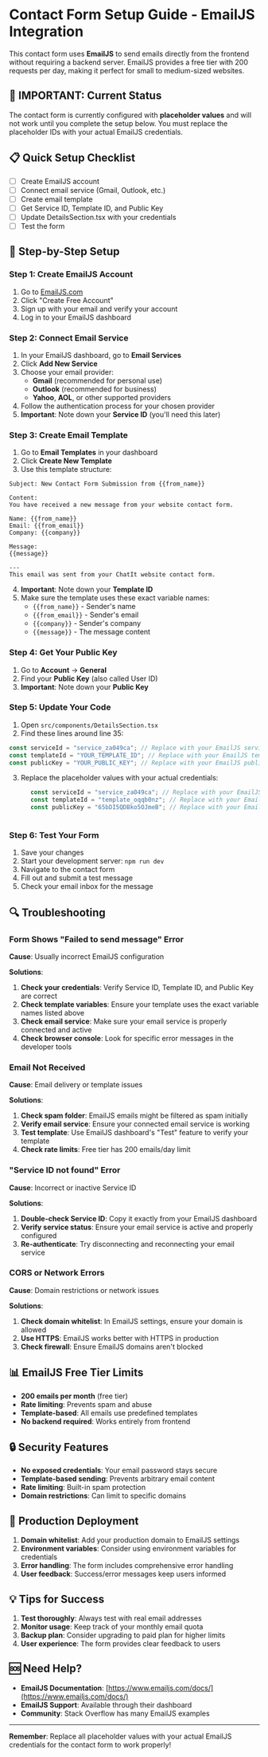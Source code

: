 # Contact Form Setup Guide - EmailJS Integration

This contact form uses **EmailJS** to send emails directly from the frontend without requiring a backend server. EmailJS provides a free tier with 200 requests per day, making it perfect for small to medium-sized websites.

## 🚨 IMPORTANT: Current Status

The contact form is currently configured with **placeholder values** and will not work until you complete the setup below. You must replace the placeholder IDs with your actual EmailJS credentials.

## 📋 Quick Setup Checklist

- [ ] Create EmailJS account
- [ ] Connect email service (Gmail, Outlook, etc.)
- [ ] Create email template
- [ ] Get Service ID, Template ID, and Public Key
- [ ] Update DetailsSection.tsx with your credentials
- [ ] Test the form

## 🔧 Step-by-Step Setup

### Step 1: Create EmailJS Account

1. Go to [EmailJS.com](https://www.emailjs.com/)
2. Click "Create Free Account"
3. Sign up with your email and verify your account
4. Log in to your EmailJS dashboard

### Step 2: Connect Email Service

1. In your EmailJS dashboard, go to **Email Services**
2. Click **Add New Service**
3. Choose your email provider:
   - **Gmail** (recommended for personal use)
   - **Outlook** (recommended for business)
   - **Yahoo**, **AOL**, or other supported providers
4. Follow the authentication process for your chosen provider
5. **Important**: Note down your **Service ID** (you'll need this later)

### Step 3: Create Email Template

1. Go to **Email Templates** in your dashboard
2. Click **Create New Template**
3. Use this template structure:

```
Subject: New Contact Form Submission from {{from_name}}

Content:
You have received a new message from your website contact form.

Name: {{from_name}}
Email: {{from_email}}
Company: {{company}}

Message:
{{message}}

---
This email was sent from your ChatIt website contact form.
```

4. **Important**: Note down your **Template ID**
5. Make sure the template uses these exact variable names:
   - `{{from_name}}` - Sender's name
   - `{{from_email}}` - Sender's email
   - `{{company}}` - Sender's company
   - `{{message}}` - The message content

### Step 4: Get Your Public Key

1. Go to **Account** → **General**
2. Find your **Public Key** (also called User ID)
3. **Important**: Note down your **Public Key**

### Step 5: Update Your Code

1. Open `src/components/DetailsSection.tsx`
2. Find these lines around line 35:

```typescript
const serviceId = "service_za049ca"; // Replace with your EmailJS service ID
const templateId = "YOUR_TEMPLATE_ID"; // Replace with your EmailJS template ID
const publicKey = "YOUR_PUBLIC_KEY"; // Replace with your EmailJS public key
```

3. Replace the placeholder values with your actual credentials:

```typescript
      const serviceId = "service_za049ca"; // Replace with your EmailJS service ID
      const templateId = "template_oqqb0nz"; // Replace with your EmailJS template ID
      const publicKey = "65bDI5QDBko5OJmeB"; // Replace with your EmailJS public key
      
```

### Step 6: Test Your Form

1. Save your changes
2. Start your development server: `npm run dev`
3. Navigate to the contact form
4. Fill out and submit a test message
5. Check your email inbox for the message

## 🔍 Troubleshooting

### Form Shows "Failed to send message" Error

**Cause**: Usually incorrect EmailJS configuration

**Solutions**:
1. **Check your credentials**: Verify Service ID, Template ID, and Public Key are correct
2. **Check template variables**: Ensure your template uses the exact variable names listed above
3. **Check email service**: Make sure your email service is properly connected and active
4. **Check browser console**: Look for specific error messages in the developer tools

### Email Not Received

**Cause**: Email delivery or template issues

**Solutions**:
1. **Check spam folder**: EmailJS emails might be filtered as spam initially
2. **Verify email service**: Ensure your connected email service is working
3. **Test template**: Use EmailJS dashboard's "Test" feature to verify your template
4. **Check rate limits**: Free tier has 200 emails/day limit

### "Service ID not found" Error

**Cause**: Incorrect or inactive Service ID

**Solutions**:
1. **Double-check Service ID**: Copy it exactly from your EmailJS dashboard
2. **Verify service status**: Ensure your email service is active and properly configured
3. **Re-authenticate**: Try disconnecting and reconnecting your email service

### CORS or Network Errors

**Cause**: Domain restrictions or network issues

**Solutions**:
1. **Check domain whitelist**: In EmailJS settings, ensure your domain is allowed
2. **Use HTTPS**: EmailJS works better with HTTPS in production
3. **Check firewall**: Ensure EmailJS domains aren't blocked

## 📊 EmailJS Free Tier Limits

- **200 emails per month** (free tier)
- **Rate limiting**: Prevents spam and abuse
- **Template-based**: All emails use predefined templates
- **No backend required**: Works entirely from frontend

## 🔒 Security Features

- **No exposed credentials**: Your email password stays secure
- **Template-based sending**: Prevents arbitrary email content
- **Rate limiting**: Built-in spam protection
- **Domain restrictions**: Can limit to specific domains

## 🚀 Production Deployment

1. **Domain whitelist**: Add your production domain to EmailJS settings
2. **Environment variables**: Consider using environment variables for credentials
3. **Error handling**: The form includes comprehensive error handling
4. **User feedback**: Success/error messages keep users informed

## 💡 Tips for Success

1. **Test thoroughly**: Always test with real email addresses
2. **Monitor usage**: Keep track of your monthly email quota
3. **Backup plan**: Consider upgrading to paid plan for higher limits
4. **User experience**: The form provides clear feedback to users

## 🆘 Need Help?

- **EmailJS Documentation**: [https://www.emailjs.com/docs/](https://www.emailjs.com/docs/)
- **EmailJS Support**: Available through their dashboard
- **Community**: Stack Overflow has many EmailJS examples

---

**Remember**: Replace all placeholder values with your actual EmailJS credentials for the contact form to work properly!